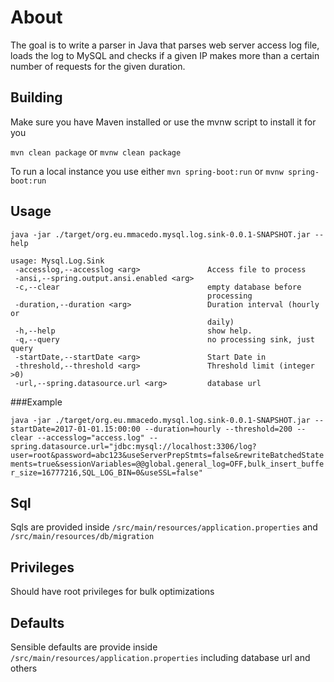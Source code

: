 # About 

The goal is to write a parser in Java that parses web server access log file, loads the log to MySQL and checks if a given IP makes more than a certain number of requests for the given duration. 

## Building

Make sure you have Maven installed or use the mvnw script to install it for you

`mvn clean package` or `mvnw clean package`

To run a local instance you use either `mvn spring-boot:run` or `mvnw spring-boot:run`


## Usage

`java -jar ./target/org.eu.mmacedo.mysql.log.sink-0.0.1-SNAPSHOT.jar --help`
```text
usage: Mysql.Log.Sink
 -accesslog,--accesslog <arg>               Access file to process
 -ansi,--spring.output.ansi.enabled <arg>
 -c,--clear                                 empty database before
                                            processing
 -duration,--duration <arg>                 Duration interval (hourly or
                                            daily)
 -h,--help                                  show help.
 -q,--query                                 no processing sink, just query
 -startDate,--startDate <arg>               Start Date in
 -threshold,--threshold <arg>               Threshold limit (integer >0)
 -url,--spring.datasource.url <arg>         database url
```
###Example

`java -jar ./target/org.eu.mmacedo.mysql.log.sink-0.0.1-SNAPSHOT.jar --startDate=2017-01-01.15:00:00 --duration=hourly --threshold=200 --clear --accesslog="access.log" --spring.datasource.url="jdbc:mysql://localhost:3306/log?user=root&password=abc123&useServerPrepStmts=false&rewriteBatchedStatements=true&sessionVariables=@@global.general_log=OFF,bulk_insert_buffer_size=16777216,SQL_LOG_BIN=0&useSSL=false"`

## Sql

Sqls are provided inside `/src/main/resources/application.properties` and `/src/main/resources/db/migration`

## Privileges

Should have root privileges for bulk optimizations

## Defaults

Sensible defaults are provide inside `/src/main/resources/application.properties` including database url and others